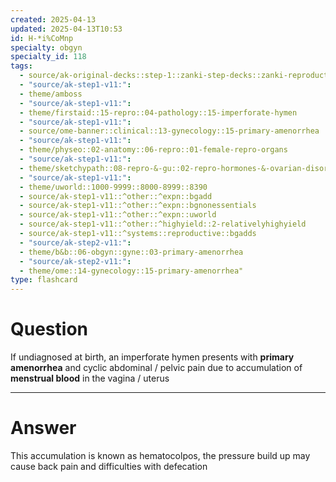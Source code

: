 ```yaml
---
created: 2025-04-13
updated: 2025-04-13T10:53
id: H-*i%CoMnp
specialty: obgyn
specialty_id: 118
tags:
  - source/ak-original-decks::step-1::zanki-step-decks::zanki-reproductive::reproductive-pathology
  - "source/ak-step1-v11:": 
  - theme/amboss
  - "source/ak-step1-v11:": 
  - theme/firstaid::15-repro::04-pathology::15-imperforate-hymen
  - "source/ak-step1-v11:": 
  - source/ome-banner::clinical::13-gynecology::15-primary-amenorrhea
  - "source/ak-step1-v11:": 
  - theme/physeo::02-anatomy::06-repro::01-female-repro-organs
  - "source/ak-step1-v11:": 
  - theme/sketchypath::08-repro-&-gu::02-repro-hormones-&-ovarian-disorders::02-amenorrhea
  - "source/ak-step1-v11:": 
  - theme/uworld::1000-9999::8000-8999::8390
  - source/ak-step1-v11::^other::^expn::bgadd
  - source/ak-step1-v11::^other::^expn::bgnonessentials
  - source/ak-step1-v11::^other::^expn::uworld
  - source/ak-step1-v11::^other::^highyield::2-relativelyhighyield
  - source/ak-step1-v11::^systems::reproductive::bgadds
  - "source/ak-step2-v11:": 
  - theme/b&b::06-obgyn::gyne::03-primary-amenorrhea
  - "source/ak-step2-v11:": 
  - theme/ome::14-gynecology::15-primary-amenorrhea"
type: flashcard
---
```


# Question
If undiagnosed at birth, an imperforate hymen presents with **primary amenorrhea** and cyclic abdominal / pelvic pain due to accumulation of **menstrual blood** in the vagina / uterus

---

# Answer
This accumulation is known as hematocolpos, the pressure build up may cause back pain and difficulties with defecation